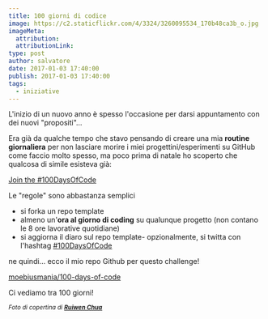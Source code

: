 ```yaml
---
title: 100 giorni di codice
image: https://c2.staticflickr.com/4/3324/3260095534_170b48ca3b_o.jpg
imageMeta:
  attribution:
  attributionLink:
type: post
author: salvatore
date: 2017-01-03 17:40:00
publish: 2017-01-03 17:40:00
tags:
  - iniziative
---
```


L'inizio di un nuovo anno è spesso l'occasione per darsi appuntamento con dei nuovi "propositi"...

<!-- more -->

Era già da qualche tempo che stavo pensando di creare una mia **routine giornaliera** per non lasciare morire i miei progettini/esperimenti su GitHub come faccio molto spesso, ma poco prima di natale ho scoperto che qualcosa di simile esisteva già:

<a class="embedly-card" href="https://medium.freecodecamp.com/join-the-100daysofcode-556ddb4579e4#.2hirvxl54">Join the #100DaysOfCode</a>

Le "regole" sono abbastanza semplici

- si forka un repo template
- almeno un'**ora al giorno di coding** su qualunque progetto (non contano le 8 ore lavorative quotidiane)
- si aggiorna il diaro sul repo template- opzionalmente, si twitta con l'hashtag [#100DaysOfCode](https://twitter.com/hashtag/100DaysOfCode?src=hash)

ne quindi... ecco il mio repo Github per questo challenge!

<a class="embedly-card" href="https://github.com/moebiusmania/100-days-of-code/blob/master/log.md">moebiusmania/100-days-of-code</a>
<!-- <script async src="//cdn.embedly.com/widgets/platform.js" charset="UTF-8"></script> -->

Ci vediamo tra 100 giorni!

<small>*Foto di copertina di **[Ruiwen Chua](https://www.flickr.com/photos/ruiwen/3260095534/)***</small>

<Embedly />